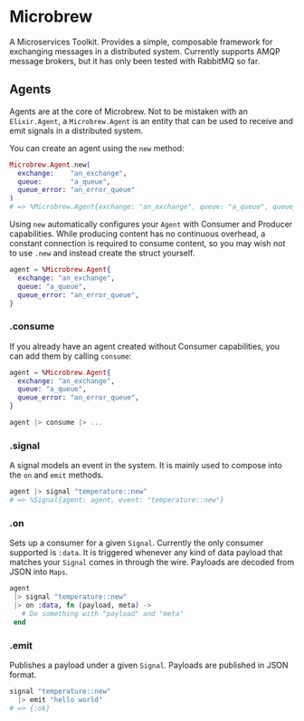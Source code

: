 # Microbrew
A Microservices Toolkit. Provides a simple, composable framework for exchanging messages in a distributed system. Currently supports AMQP message brokers, but it has only been tested with RabbitMQ so far.

## Agents
Agents are at the core of Microbrew.
Not to be mistaken with an `Elixir.Agent`, a `Microbrew.Agent` is an entity that
can be used to receive and emit signals in a distributed system.

You can create an agent using the `new` method:

```elixir
Microbrew.Agent.new(
  exchange:    "an_exchange",
  queue:       "a_queue",
  queue_error: "an_error_queue"
)
# => %Microbrew.Agent{exchange: "an_exchange", queue: "a_queue", queue_error: "an_error_queue"}
```

Using `new` automatically configures your `Agent` with Consumer and Producer
capabilities. While producing content has no continuous overhead, a constant
connection is required to consume content, so you may wish not to use `.new` and
instead create the struct yourself.

```elixir
agent = %Microbrew.Agent{
  exchange: "an_exchange",
  queue: "a_queue",
  queue_error: "an_error_queue",
}
```

### .consume
If you already have an agent created without Consumer capabilities, you can
add them by calling `consume`:

```elixir
agent = %Microbrew.Agent{
  exchange: "an_exchange",
  queue: "a_queue",
  queue_error: "an_error_queue",
}

agent |> consume |> ...
```

### .signal
A signal models an event in the system. It is mainly used to compose into the
`on` and `emit` methods.

```elixir
agent |> signal "temperature::new"
# => %Signal{agent: agent, event: "temperature::new"}
```

### .on
Sets up a consumer for a given `Signal`. Currently the only consumer supported
is `:data`. It is triggered whenever any kind of data payload that matches your
`Signal` comes in through the wire. Payloads are decoded from JSON into `Maps`.

```elixir
agent
 |> signal "temperature::new"
 |> on :data, fn (payload, meta) ->
   # Do something with "payload" and "meta"
 end
```

### .emit
Publishes a payload under a given `Signal`. Payloads are published in
JSON format.

```elixir
signal "temperature::new"
  |> emit "hello world"
# => {:ok}
```
